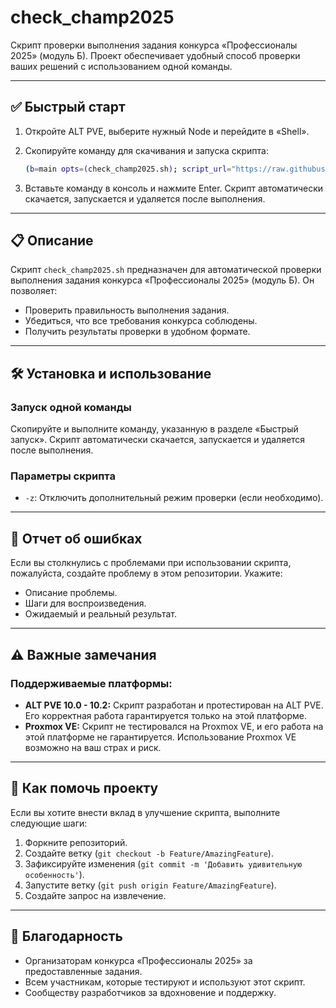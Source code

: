 # **check_champ2025**

Скрипт проверки выполнения задания конкурса «Профессионалы 2025» (модуль Б). Проект обеспечивает удобный способ проверки ваших решений с использованием одной команды.

---

## ✅ Быстрый старт

1. Откройте ALT PVE, выберите нужный Node и перейдите в «Shell».
2. Скопируйте команду для скачивания и запуска скрипта:

    ```bash
    (b=main opts=(check_champ2025.sh); script_url="https://raw.githubusercontent.com/rijkzy/check_champ2025/$b/${opts[0]}"; curl -sfOL "$script_url" && { chmod +x ${opts[0]}; ./"${opts[@]}"; rm -f ${opts[0]}; } || echo "Ошибка" >&2)
    ```

3. Вставьте команду в консоль и нажмите Enter. Скрипт автоматически скачается, запускается и удаляется после выполнения.

---

## 📋 Описание

Скрипт `check_champ2025.sh` предназначен для автоматической проверки выполнения задания конкурса «Профессионалы 2025» (модуль Б). Он позволяет:

- Проверить правильность выполнения задания.
- Убедиться, что все требования конкурса соблюдены.
- Получить результаты проверки в удобном формате.

---

## 🛠️ Установка и использование

### Запуск одной команды

Скопируйте и выполните команду, указанную в разделе «Быстрый запуск». Скрипт автоматически скачается, запускается и удаляется после выполнения.

### Параметры скрипта

- `-z`: Отключить дополнительный режим проверки (если необходимо).

---

## 🐛 Отчет об ошибках

Если вы столкнулись с проблемами при использовании скрипта, пожалуйста, создайте проблему в этом репозитории. Укажите:

- Описание проблемы.
- Шаги для воспроизведения.
- Ожидаемый и реальный результат.

---

## ⚠️ Важные замечания

### Поддерживаемые платформы:

- **ALT PVE 10.0 - 10.2:** Скрипт разработан и протестирован на ALT PVE. Его корректная работа гарантируется только на этой платформе.
- **Proxmox VE:** Скрипт не тестировался на Proxmox VE, и его работа на этой платформе не гарантируется. Использование Proxmox VE возможно на ваш страх и риск.

---

## 🤝 Как помочь проекту

Если вы хотите внести вклад в улучшение скрипта, выполните следующие шаги:

1. Форкните репозиторий.
2. Создайте ветку (`git checkout -b Feature/AmazingFeature`).
3. Зафиксируйте изменения (`git commit -m 'Добавить удивительную особенность'`).
4. Запустите ветку (`git push origin Feature/AmazingFeature`).
5. Создайте запрос на извлечение.

---

## 🙏 Благодарность

- Организаторам конкурса «Профессионалы 2025» за предоставленные задания.
- Всем участникам, которые тестируют и используют этот скрипт.
- Сообществу разработчиков за вдохновение и поддержку.
